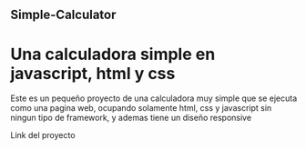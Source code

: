 ## Simple-Calculator
# Una calculadora simple en javascript, html y css

Este es un pequeño proyecto de una calculadora muy simple que se ejecuta como una pagina web, ocupando solamente html, css y javascript sin ningun tipo de framework, y ademas tiene un diseño responsive

Link del proyecto
